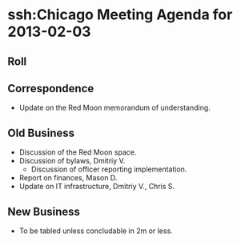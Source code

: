 # ssh:Chicago Meeting Agenda for 2013-02-03 #

## Roll ##

## Correspondence ##
 * Update on the Red Moon memorandum of understanding.

## Old Business ##
 * Discussion of the Red Moon space.
 * Discussion of bylaws, Dmitriy V.
   - Discussion of officer reporting implementation.
 * Report on finances, Mason D.
 * Update on IT infrastructure, Dmitriy V., Chris S.

## New Business ##
 * To be tabled unless concludable in 2m or less.
